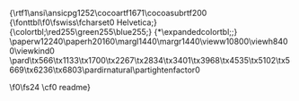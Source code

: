{\rtf1\ansi\ansicpg1252\cocoartf1671\cocoasubrtf200
{\fonttbl\f0\fswiss\fcharset0 Helvetica;}
{\colortbl;\red255\green255\blue255;}
{\*\expandedcolortbl;;}
\paperw12240\paperh20160\margl1440\margr1440\vieww10800\viewh8400\viewkind0
\pard\tx566\tx1133\tx1700\tx2267\tx2834\tx3401\tx3968\tx4535\tx5102\tx5669\tx6236\tx6803\pardirnatural\partightenfactor0

\f0\fs24 \cf0 readme}